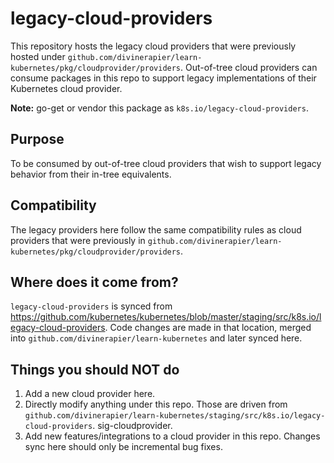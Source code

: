 # legacy-cloud-providers

This repository hosts the legacy cloud providers that were previously hosted under
`github.com/divinerapier/learn-kubernetes/pkg/cloudprovider/providers`. Out-of-tree cloud providers can consume
packages in this repo to support legacy implementations of their Kubernetes cloud provider.

**Note:** go-get or vendor this package as `k8s.io/legacy-cloud-providers`.

## Purpose

To be consumed by out-of-tree cloud providers that wish to support legacy behavior
from their in-tree equivalents.

## Compatibility

The legacy providers here follow the same compatibility rules as cloud providers that
were previously in `github.com/divinerapier/learn-kubernetes/pkg/cloudprovider/providers`.

## Where does it come from?

`legacy-cloud-providers` is synced from https://github.com/kubernetes/kubernetes/blob/master/staging/src/k8s.io/legacy-cloud-providers.
Code changes are made in that location, merged into `github.com/divinerapier/learn-kubernetes` and later synced here.

## Things you should NOT do

 1. Add a new cloud provider here.
 2. Directly modify anything under this repo. Those are driven from `github.com/divinerapier/learn-kubernetes/staging/src/k8s.io/legacy-cloud-providers`.
    sig-cloudprovider.
 3. Add new features/integrations to a cloud provider in this repo. Changes sync here should only be incremental bug fixes.
